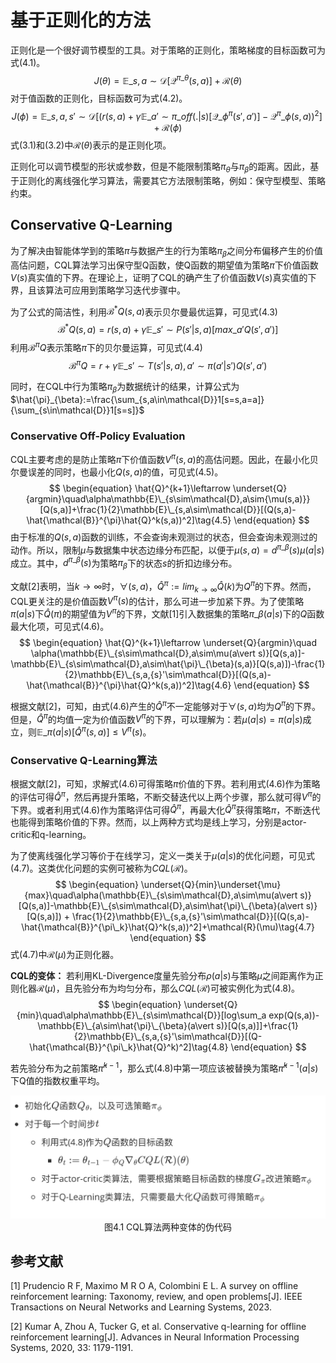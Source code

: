 # 基于正则化的方法

正则化是一个很好调节模型的工具。对于策略的正则化，策略梯度的目标函数可为式(4.1)。
$$
\begin{equation}
J(\theta)=\mathbb{E}\_{s,a\sim\mathcal{D}}[\mathcal{Q}^{\pi\_{\theta}}(s,a)]+\mathcal{R}(\theta)\tag{4.1}
\end{equation}
$$
对于值函数的正则化，目标函数可为式(4.2)。
$$
\begin{equation}
J(\phi)=\mathbb{E}\_{s,a,{s}'\sim\mathcal{D}}[(r(s,a)+\gamma\mathbb{E}\_{{a}'\sim\pi\_{off}(.\vert s)}[\mathcal{Q}\_{\phi}^{\pi}({s}',{a}')]-\mathcal{Q}^{\pi}\_{\phi}(s,a))^2]+\mathcal{R}(\phi)\tag{4.2}
\end{equation}
$$
式(3.1)和(3.2)中$\mathcal{R}(\theta)$表示的是正则化项。

正则化可以调节模型的形状或参数，但是不能限制策略$\pi_{\theta}$与$\pi_{\beta}$的距离。因此，基于正则化的离线强化学习算法，需要其它方法限制策略，例如：保守型模型、策略约束。



## Conservative Q-Learning

为了解决由智能体学到的策略$\pi$与数据产生的行为策略$\pi_{\beta}$之间分布偏移产生的价值高估问题，CQL算法学习出保守型Q函数，使Q函数的期望值为策略$\pi$下价值函数$V(s)$真实值的下界。在理论上，证明了CQL的确产生了价值函数$V(s)$真实值的下界，且该算法可应用到策略学习迭代步骤中。

为了公式的简洁性，利用$\mathcal{B}^*Q(s,a)$表示贝尔曼最优运算，可见式(4.3)
$$
\mathcal{B}^*Q(s,a)=r(s,a)+\gamma\mathbb{E}\_{{s}'\sim P({s}'|s,a)}[max\_{{a}'}Q({s}',{a}')]\tag{4.3}
$$
利用$\mathcal{B}^{\pi}Q$表示策略$\pi$下的贝尔曼运算，可见式(4.4)
$$
\mathcal{B}^{\pi}Q=r + \gamma \mathbb{E}\_{{s}'\sim T({s}'\vert s,a),{a}'\sim\pi({a}'\vert{s}')}Q({s}',{a}')\tag{4.4}
$$

同时，在CQL中行为策略$\pi_{\beta}$为数据统计的结果，计算公式为$\hat{\pi}_{\beta}:=\frac{\sum_{s,a\in\mathcal{D}}1[s=s,a=a]}{\sum_{s\in\mathcal{D}}1[s=s]}$

### Conservative Off-Policy Evaluation

CQL主要考虑的是防止策略$\pi$下价值函数$V^{\pi}(s,a)$的高估问题。因此，在最小化贝尔曼误差的同时，也最小化$Q(s,a)$的值，可见式(4.5)。
$$
\begin{equation}
\hat{Q}^{k+1}\leftarrow \underset{Q}{argmin}\quad\alpha\mathbb{E}\_{s\sim\mathcal{D},a\sim{\mu(s,a)}}[Q(s,a)]+\frac{1}{2}\mathbb{E}\_{s,a\sim\mathcal{D}}[(Q(s,a)-\hat{\mathcal{B}}^{\pi}\hat{Q}^k(s,a))^2]\tag{4.5}
\end{equation}
$$
由于标准的$Q(s,a)$函数的训练，不会查询未观测过的状态，但会查询未观测过的动作。所以，限制$\mu$与数据集中状态边缘分布匹配，以便于$\mu(s,a)=d^{\pi\_{\beta}}(s)\mu(a\vert s)$成立。其中，$d^{\pi\_{\beta}}(s)$为策略$\pi_{\beta}$下的状态$s$的折扣边缘分布。

文献[2]表明，当$k\to\infty$时，$\forall(s,a)$，$\hat{Q}^{\pi}:=lim_{k\to\infty}\hat{Q}(k)$为$Q^{\pi}$的下界。然而，CQL更关注的是价值函数$V^{\pi}(s)$的估计，那么可进一步加紧下界。为了使策略$\pi(a|s)$下$\hat{Q}(\pi)$的期望值为$V^{\pi}$的下界，文献[1]引入数据集的策略$\pi\_{\beta}(a\vert s)$下的$Q$函数最大化项，可见式(4.6)。
$$
\begin{equation}
\hat{Q}^{k+1}\leftarrow \underset{Q}{argmin}\quad \alpha(\mathbb{E}\_{s\sim\mathcal{D},a\sim\mu(a\vert s)}[Q(s,a)]-\mathbb{E}\_{s\sim\mathcal{D},a\sim\hat{\pi}\_{\beta}(s,a)}[Q(s,a)])-\frac{1}{2}\mathbb{E}\_{s,a,{s}'\sim\mathcal{D}}[(Q(s,a)-\hat{\mathcal{B}}^{\pi}\hat{Q}^k(s,a))^2]\tag{4.6}
\end{equation}
$$

根据文献[2]，可知，由式(4.6)产生的$\hat{Q}^{\pi}$不一定能够对于$\forall(s,a)$均为$Q^{\pi}$的下界。但是，$\hat{Q}^{\pi}$的均值一定为价值函数$V^{\pi}$的下界，可以理解为：若$\mu(a\vert s)=\pi(a\vert s)$成立，则$\mathbb{E}\_{\pi(a\vert s)}[\hat{Q}^{\pi}(s,a)]\le V^{\pi}(s)$。




### Conservative Q-Learning算法

根据文献[2]，可知，求解式(4.6)可得策略$\pi$价值的下界。若利用式(4.6)作为策略的评估可得$\hat{Q}^{\pi}$，然后再提升策略，不断交替迭代以上两个步骤，那么就可得$V^{\pi}$的下界。或者利用式(4.6)作为策略评估可得$\hat{Q}^{\pi}$，再最大化$\hat{Q}^{\pi}$获得策略$\pi$，不断迭代也能得到策略价值的下界。然而，以上两种方式均是线上学习，分别是actor-critic和q-learning。

为了使离线强化学习等价于在线学习，定义一类关于$\mu(a\vert s)$的优化问题，可见式(4.7)。这类优化问题的实例可被称为$CQL(\mathcal{R})$。
$$
\begin{equation}
\underset{Q}{min}\underset{\mu}{max}\quad\alpha(\mathbb{E}\_{s\sim\mathcal{D},a\sim\mu(a\vert s)}[Q(s,a)]-\mathbb{E}\_{s\sim\mathcal{D},a\sim\hat{\pi}\_{\beta}(a\vert s)}[Q(s,a)]) + \frac{1}{2}\mathbb{E}\_{s,a,{s}'\sim\mathcal{D}}[(Q(s,a)-\hat{\mathcal{B}}^{\pi\_k}\hat{Q}^k(s,a))^2]+\mathcal{R}(\mu)\tag{4.7}
\end{equation}
$$
式(4.7)中$\mathcal{R}(\mu)$为正则化器。

**CQL的变体：** 若利用KL-Divergence度量先验分布$\rho(a\vert s)$与策略$\mu$之间距离作为正则化器$\mathcal{R}(\mu)$，且先验分布为均匀分布，那么$CQL(\mathcal{R})$可被实例化为式(4.8)。
$$
\begin{equation}
\underset{Q}{min}\quad\alpha\mathbb{E}\_{s\sim\mathcal{D}}[log\sum_a exp(Q(s,a))-\mathbb{E}\_{a\sim\hat{\pi}\_{\beta}(a\vert s)}[Q(s,a)]]+\frac{1}{2}\mathbb{E}\_{s,a,{s}'\sim\mathcal{D}}[(Q-\hat{\mathcal{B}}^{\pi\_k}\hat{Q}^k)^2]\tag{4.8}
\end{equation}
$$

若先验分布为之前策略$\hat{\pi}^{k-1}$，那么式(4.8)中第一项应该被替换为策略$\hat{\pi}^{k-1}(a\vert s)$下Q值的指数权重平均。


<div align="center">
  <img src="./img/CQL.png" width=600 />
</div>
<div align="center">
  图4.1 CQL算法两种变体的伪代码
</div>




## 参考文献

[1] Prudencio R F, Maximo M R O A, Colombini E L. A survey on offline reinforcement learning: Taxonomy, review, and open problems[J]. IEEE Transactions on Neural Networks and Learning Systems, 2023.

[2] Kumar A, Zhou A, Tucker G, et al. Conservative q-learning for offline reinforcement learning[J]. Advances in Neural Information Processing Systems, 2020, 33: 1179-1191.
